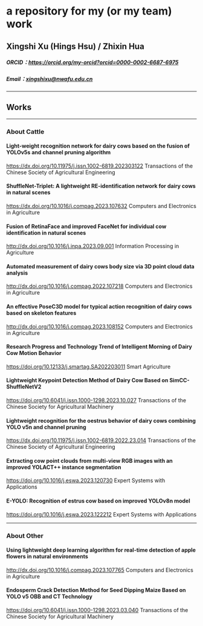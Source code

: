 # a repository for my (or my team) work
Xingshi Xu (Hings Hsu) / Zhixin Hua
----------
##### ORCID：https://orcid.org/my-orcid?orcid=0000-0002-6687-6975
##### Email：xingshixu@nwafu.edu.cn
----------
## Works
----------
### About Cattle
#### Light-weight recognition network for dairy cows based on the fusion of YOLOv5s and channel pruning algorithm
https://dx.doi.org/10.11975/j.issn.1002-6819.202303122
Transactions of the Chinese Society of Agricultural Engineering

#### ShuffleNet-Triplet: A lightweight RE-identification network for dairy cows in natural scenes
https://dx.doi.org/10.1016/j.compag.2023.107632
Computers and Electronics in Agriculture

#### Fusion of RetinaFace and improved FaceNet for individual cow identification in natural scenes
http://dx.doi.org/10.1016/j.inpa.2023.09.001
Information Processing in Agriculture

#### Automated measurement of dairy cows body size via 3D point cloud data analysis
http://dx.doi.org/10.1016/j.compag.2022.107218
Computers and Electronics in Agriculture

#### An effective PoseC3D model for typical action recognition of dairy cows based on skeleton features
http://dx.doi.org/10.1016/j.compag.2023.108152
Computers and Electronics in Agriculture

#### Research Progress and Technology Trend of Intelligent Morning of Dairy Cow Motion Behavior
https://doi.org/10.12133/j.smartag.SA202203011
Smart Agriculture

#### Lightweight Keypoint Detection Method of Dairy Cow Based on SimCC-ShuffleNetV2
https://doi.org/10.6041/j.issn.1000-1298.2023.10.027
Transactions of the Chinese Society for Agricultural Machinery

#### Lightweight recognition for the oestrus behavior of dairy cows combining YOLO v5n and channel pruning
https://dx.doi.org/10.11975/j.issn.1002-6819.2022.23.014
Transactions of the Chinese Society of Agricultural Engineering

#### Extracting cow point clouds from multi-view RGB images with an improved YOLACT++ instance segmentation
https://doi.org/10.1016/j.eswa.2023.120730
Expert Systems with Applications

#### E-YOLO: Recognition of estrus cow based on improved YOLOv8n model
https://doi.org/10.1016/j.eswa.2023.122212
Expert Systems with Applications

---------
### About Other
#### Using lightweight deep learning algorithm for real-time detection of apple flowers in natural environments
http://dx.doi.org/10.1016/j.compag.2023.107765
Computers and Electronics in Agriculture

#### Endosperm Crack Detection Method for Seed Dipping Maize Based on YOLO v5 OBB and CT Technology
https://doi.org/10.6041/j.issn.1000-1298.2023.03.040
Transactions of the Chinese Society for Agricultural Machinery


